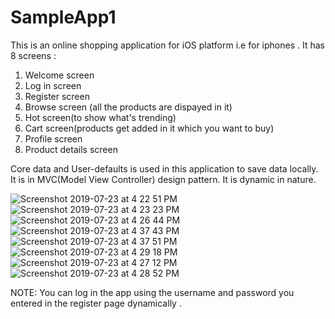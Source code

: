 # SampleApp1

This is an online shopping application for iOS platform i.e for iphones . It has 8 screens :


1. Welcome screen
2. Log in screen
3. Register screen
4. Browse screen (all the products are dispayed in it)
5. Hot screen(to show what's trending)
6. Cart screen(products get added in it which you want to buy)
7. Profile screen
8. Product details screen 

Core data and User-defaults is used in this application to save data locally.
It is in MVC(Model View Controller) design pattern. It is dynamic in nature. 



![Screenshot 2019-07-23 at 4 22 51 PM](https://user-images.githubusercontent.com/45891971/61707562-65584b00-ad68-11e9-934a-1c7cd6d79aeb.png)
![Screenshot 2019-07-23 at 4 23 23 PM](https://user-images.githubusercontent.com/45891971/61707522-4eb1f400-ad68-11e9-9a44-76be9caae685.png)
![Screenshot 2019-07-23 at 4 26 44 PM](https://user-images.githubusercontent.com/45891971/61707556-638e8780-ad68-11e9-85c2-74d1ed0f8a8b.png)
![Screenshot 2019-07-23 at 4 37 43 PM](https://user-images.githubusercontent.com/45891971/61707516-4bb70380-ad68-11e9-82f4-cd6fe853d8a7.png)
![Screenshot 2019-07-23 at 4 37 51 PM](https://user-images.githubusercontent.com/45891971/61707518-4ce83080-ad68-11e9-93f2-7ac645e846b9.png)
![Screenshot 2019-07-23 at 4 29 18 PM](https://user-images.githubusercontent.com/45891971/61707561-65584b00-ad68-11e9-96a9-577b6c7eed27.png)
![Screenshot 2019-07-23 at 4 27 12 PM](https://user-images.githubusercontent.com/45891971/61707559-64bfb480-ad68-11e9-81a3-478950e9c002.png)
![Screenshot 2019-07-23 at 4 28 52 PM](https://user-images.githubusercontent.com/45891971/61707560-64bfb480-ad68-11e9-910c-731967bff95b.png)



NOTE:  You can log in the app using the username and password you entered in the register page dynamically . 

